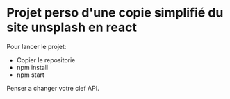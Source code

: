 # Projet perso d'une copie simplifié du site unsplash en react

Pour lancer le projet:

- Copier le repositorie
- npm install
- npm start

Penser a changer votre clef API.
